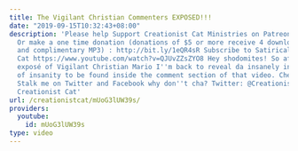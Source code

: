 ```yaml
---
title: The Vigilant Christian Commenters EXPOSED!!!
date: "2019-09-15T10:32:43+08:00"
description: 'Please help Support Creationist Cat Ministries on Patreon! http://bit.ly/1ASeYOt
  Or make a one time donation (donations of $5 or more receive 4 downloadable CC Toys
  and complimentary MP3) : http://bit.ly/1eQR4sR Subscribe to Satirical Atheist Faggot
  Cat https://www.youtube.com/watch?v=QJUvZZsZYO8 Hey shodomites! So after my incredible
  exposé of Vigilant Christian Mario I''m back to reveal da insanely insane level
  of insanity to be found inside the comment section of that video. Check it out!
  Stalk me on Twitter and Facebook why don''t cha? Twitter: @CreationistCat Facebook:
  Creationist Cat'
url: /creationistcat/mUoG3lUW39s/
providers:
  youtube:
    id: mUoG3lUW39s
type: video
---
```

